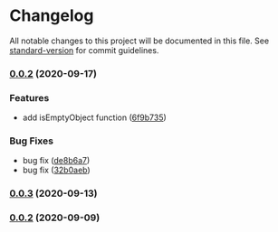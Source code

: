 # Changelog

All notable changes to this project will be documented in this file. See [standard-version](https://github.com/conventional-changelog/standard-version) for commit guidelines.

### [0.0.2](https://github.com/yincw/dora/compare/v1.1.3...v0.0.2) (2020-09-17)


### Features

* add isEmptyObject function ([6f9b735](https://github.com/yincw/dora/commit/6f9b735b4047848f237f5f2b0a52b172b2526c71))


### Bug Fixes

* bug fix ([de8b6a7](https://github.com/yincw/dora/commit/de8b6a73c042e5441ffd9f8641d9731c3b2dc5b6))
* bug fix ([32b0aeb](https://github.com/yincw/dora/commit/32b0aeb9889cd26ea990ba3005c85258ca5358de))

### [0.0.3](https://github.com/yincw/dora/compare/v0.0.2...v0.0.3) (2020-09-13)

### [0.0.2](https://github.com/yincw/dora/compare/v1.2.1...v0.0.2) (2020-09-09)
